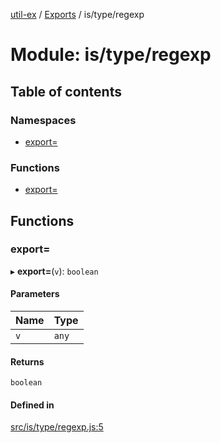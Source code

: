 [util-ex](../README.md) / [Exports](../modules.md) / is/type/regexp

# Module: is/type/regexp

## Table of contents

### Namespaces

- [export&#x3D;](is_type_regexp.export_.md)

### Functions

- [export&#x3D;](is_type_regexp.md#export&#x3D;)

## Functions

### export&#x3D;

▸ **export=**(`v`): `boolean`

#### Parameters

| Name | Type |
| :------ | :------ |
| `v` | `any` |

#### Returns

`boolean`

#### Defined in

[src/is/type/regexp.js:5](https://github.com/snowyu/util-ex.js/blob/a11fd0d/src/is/type/regexp.js#L5)
